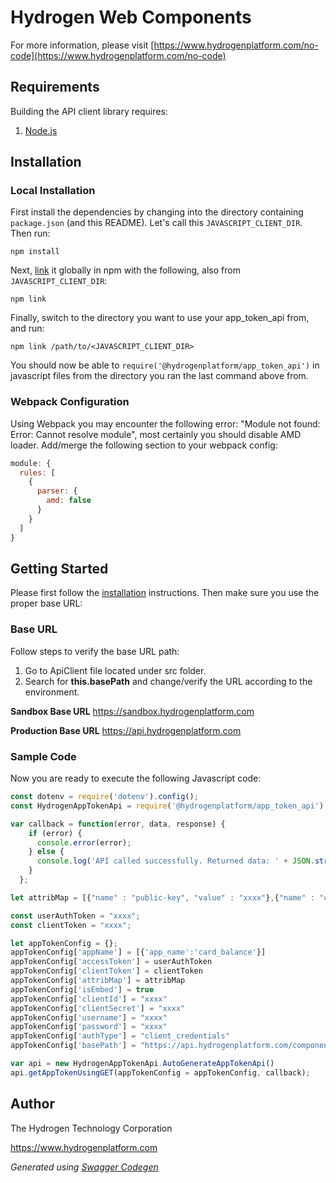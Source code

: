 # Hydrogen Web Components

For more information, please visit [https://www.hydrogenplatform.com/no-code](https://www.hydrogenplatform.com/no-code)

## Requirements

Building the API client library requires:
1. [Node.js](https://nodejs.org/)

## Installation

### Local Installation

First install the dependencies by changing into the directory containing `package.json` (and this README). Let's call this `JAVASCRIPT_CLIENT_DIR`. Then run:

```shell
npm install
```

Next, [link](https://docs.npmjs.com/cli/link) it globally in npm with the following, also from `JAVASCRIPT_CLIENT_DIR`:

```shell
npm link
```

Finally, switch to the directory you want to use your app_token_api from, and run:

```shell
npm link /path/to/<JAVASCRIPT_CLIENT_DIR>
```

You should now be able to `require('@hydrogenplatform/app_token_api')` in javascript files from the directory you ran the last
command above from.

### Webpack Configuration

Using Webpack you may encounter the following error: "Module not found: Error:
Cannot resolve module", most certainly you should disable AMD loader. Add/merge
the following section to your webpack config:

```javascript
module: {
  rules: [
    {
      parser: {
        amd: false
      }
    }
  ]
}
```

## Getting Started

Please first follow the [installation](#installation) instructions. Then make sure you use the proper base URL:

### Base URL
Follow steps to verify the base URL path:

1. Go to ApiClient file located under src folder.
2. Search for **this.basePath** and change/verify the URL according to the environment.

**Sandbox Base URL**
https://sandbox.hydrogenplatform.com

**Production Base URL**
https://api.hydrogenplatform.com

### Sample Code
Now you are ready to execute the following Javascript code:

```javascript
const dotenv = require('dotenv').config();
const HydrogenAppTokenApi = require('@hydrogenplatform/app_token_api');

var callback = function(error, data, response) {
    if (error) {
      console.error(error);
    } else {
      console.log('API called successfully. Returned data: ' + JSON.stringify(data));
    }
  };

let attribMap = [{"name" : "public-key", "value" : "xxxx"},{"name" : "client-id", "value" : "xxxx9"}]

const userAuthToken = "xxxx";
const clientToken = "xxxx";

let appTokenConfig = {};
appTokenConfig['appName'] = [{'app_name':'card_balance'}]
appTokenConfig['accessToken'] = userAuthToken
appTokenConfig['clientToken'] = clientToken
appTokenConfig['attribMap'] = attribMap
appTokenConfig['isEmbed'] = true
appTokenConfig['clientId'] = "xxxx"
appTokenConfig['clientSecret'] = "xxxx"
appTokenConfig['username'] = "xxxx"
appTokenConfig['password'] = "xxxx"
appTokenConfig['authType'] = "client_credentials"
appTokenConfig['basePath'] = "https://api.hydrogenplatform.com/component/v1"

var api = new HydrogenAppTokenApi.AutoGenerateAppTokenApi()
api.getAppTokenUsingGET(appTokenConfig = appTokenConfig, callback);
```

## Author
The Hydrogen Technology Corporation

https://www.hydrogenplatform.com

*Generated using [Swagger Codegen](https://github.com/swagger-api/swagger-codegen)*
